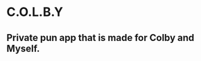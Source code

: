 # C.O.L.B.Y
Private pun app that is made for Colby and Myself.
-----------------------------------------------------------------

